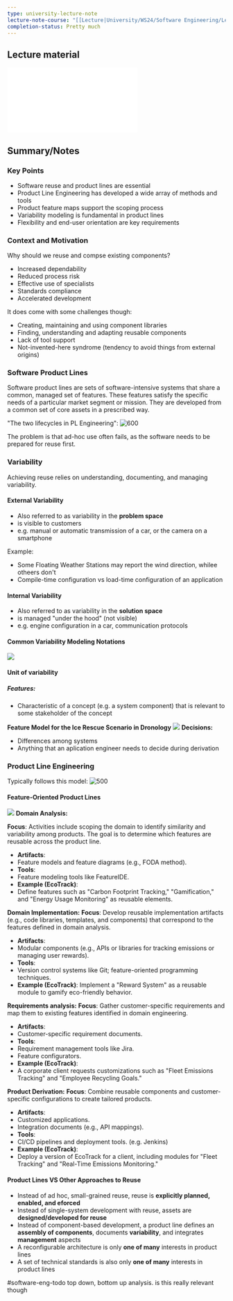 ```yaml
---
type: university-lecture-note
lecture-note-course: "[[Lecture|University/WS24/Software Engineering/Lecture]]"
completion-status: Pretty much
---
```

## Lecture material
![](_attachments/12.pdf)
## Summary/Notes
### Key Points
- Software reuse and product lines are essential
- Product Line Engineering has developed a wide array of methods and tools
- Product feature maps support the scoping process
- Variability modeling is fundamental in product lines
- Flexibility and end-user orientation are key requirements
### Context and  Motivation
Why should we reuse and compse existing components?
- Increased dependability
- Reduced process risk
- Effective use of specialists
- Standards compliance
- Accelerated development

It does come with some challenges though:
- Creating, maintaining and using component libraries
- Finding, understanding and adapting reusable components
- Lack of tool support
- Not-invented-here syndrome (tendency to avoid things from external origins)
### Software Product Lines
Software product lines are sets of software-intensive systems that share a common, managed set of features. These features satisfy the specific needs of a particular market segment or mission. They are developed from a common set of core assets in a prescribed way.

"The two lifecycles in PL Engineering":
![600](_attachments/Pasted%20image%2020250115005017.png)

The problem is that ad-hoc use often fails, as the software needs to be prepared for reuse first. 
### Variability
Achieving reuse relies on understanding, documenting, and managing variability.
#### External Variability
- Also referred to as variability in the **problem space**
- is visible to customers
- e.g. manual or automatic transmission of a car, or the camera on a smartphone

Example: 
- Some Floating Weather Stations may report the wind direction, whilee otheers don't
- Compile-time configuration vs load-time configuration of an application
#### Internal Variability
- Also referred to as variability in the **solution space**
- is managed "under the hood" (not visible)
- e.g. engine configuration in a car, communication protocols
#### Common Variability Modeling Notations
![](_attachments/Pasted%20image%2020250115163102.png)
#### Unit of variability
##### Features:
- Characteristic of a concept (e.g. a system component) that is relevant to some stakeholder of the concept

**Feature Model for the Ice Rescue Scenario in Dronology**
![](_attachments/Pasted%20image%2020250115164054.png)
**Decisions:**
- Differences among systems
- Anything that an aplication engineer needs to decide during derivation
### Product Line Engineering
Typically follows this model:
![500](_attachments/Pasted%20image%2020250115163000.png)
#### Feature-Oriented Product Lines
![](_attachments/Pasted%20image%2020250115164219.png)
**Domain Analysis:**

**Focus**: Activities include scoping the domain to identify similarity and variability among products. The goal is to determine which features are reusable across the product line.
- **Artifacts**:
- Feature models and feature diagrams (e.g., FODA method).
- **Tools**:
- Feature modeling tools like FeatureIDE.
- **Example (****EcoTrack****)**:
- Define features such as "Carbon Footprint Tracking," "Gamification," and "Energy Usage Monitoring" as reusable elements. 

**Domain Implementation:**
**Focus**: Develop reusable implementation artifacts (e.g., code libraries, templates, and components) that correspond to the features defined in domain analysis.
- **Artifacts**:
- Modular components (e.g., APIs or libraries for tracking emissions or managing user rewards).
- **Tools**:
- Version control systems like Git; feature-oriented programming techniques.
- **Example (****EcoTrack****)**: Implement a "Reward System" as a reusable module to gamify eco-friendly behavior.

**Requirements analysis:**
**Focus**: Gather customer-specific requirements and map them to existing features identified in domain engineering.
- **Artifacts**:
- Customer-specific requirement documents. 
- **Tools**:
- Requirement management tools like Jira.
- Feature configurators. 
- **Example (****EcoTrack****)**:
- A corporate client requests customizations such as "Fleet Emissions Tracking" and "Employee Recycling Goals."

**Product Derivation:**
**Focus**: Combine reusable components and customer-specific configurations to create tailored products.
- **Artifacts**:
- Customized applications.
- Integration documents (e.g., API mappings).
- **Tools**:
- CI/CD pipelines and deployment tools. (e.g. Jenkins)
- **Example (****EcoTrack****)**:
- Deploy a version of EcoTrack for a client, including modules for "Fleet Tracking" and "Real-Time Emissions Monitoring."
#### Product Lines VS Other Approaches to Reuse
- Instead of ad hoc, small-grained reuse, reuse is **explicitly planned, enabled, and eforced**
- Instead of single-system development with reuse, assets are **designed/developed for reuse**
- Instead of component-based development, a product line defines an **assembly of components**, documents **variability**, and integrates **management** aspects
- A reconfigurable architecture is only **one of many** interests in product lines
- A set of technical standards is also only **one of many** interests in product lines


#software-eng-todo top down, bottom up analysis. is this really relevant though